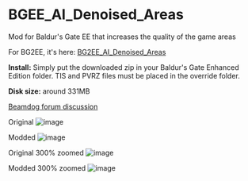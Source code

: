 # BGEE_AI_Denoised_Areas
Mod for Baldur's Gate EE that increases the quality of the game areas

For BG2EE, it's here: [BG2EE_AI_Denoised_Areas](https://github.com/WillScarlettOhara/BG2EE_AI_Denoised_Areas)

**Install:** Simply put the downloaded zip in your Baldur's Gate Enhanced Edition folder. TIS and PVRZ files must be placed in the override folder.

**Disk size:** around 331MB

[Beamdog forum discussion](https://forums.beamdog.com/discussion/83893/mod-alpha-ai-denoised-areas)

Original
![image](https://user-images.githubusercontent.com/39462014/163443224-ede8dfbc-e045-4c6c-a414-01a7c8de760b.png)

Modded
![image](https://user-images.githubusercontent.com/39462014/163443260-9f1449bc-f8b6-497b-8c53-0b80f604011b.png)

Original 300% zoomed
![image](https://user-images.githubusercontent.com/39462014/163443623-d51921ca-a0b8-46a2-bb4f-0d93dadc2a7a.png)

Modded 300% zoomed
![image](https://user-images.githubusercontent.com/39462014/163443667-52793392-0992-45c7-a930-0aacf73e4ba8.png)

